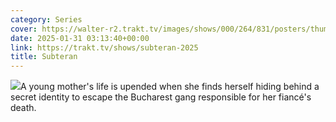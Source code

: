 ```yaml
---
category: Series
cover: https://walter-r2.trakt.tv/images/shows/000/264/831/posters/thumb/d5f4b0bba4.jpg.webp
date: 2025-01-31 03:13:40+00:00
link: https://trakt.tv/shows/subteran-2025
title: Subteran
---
```


![](https://walter-r2.trakt.tv/images/shows/000/264/831/fanarts/thumb/093a370db7.jpg)A young mother's life is upended when she finds herself hiding behind a secret identity to escape the Bucharest gang responsible for her fiancé's death.
